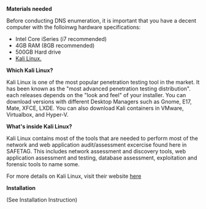 **Materials needed**

Before conducting DNS enumeration, it is important that you have a decent computer with the folloinwg hardware specifications:
- Intel Core iSeries (i7 recommended)
- 4GB RAM (8GB recommended)
- 500GB Hard drive
- [Kali Linux.](https://www.kali.org/downloads/)


**Which Kali Linux?**

Kali Linux is one of the most popular penetration testing tool in the market. It has been known as the "most advanced penetration testing distribution". each releases depends on the "look and feel" of your installer. You can download versions with different Desktop Managers such as Gnome, E17, Mate, XFCE, LXDE. You can also download Kali containers in VMware, Virtualbox, and Hyper-V.

**What's inside Kali Linux?**

Kali Linux contains most of the tools that are needed to perform most of the network and web application audit/assessment excercise found here in SAFETAG. This includes network assessment and discovery tools, web application assessment and testing, database assessment, exploitation and forensic tools to name some.

For more details on Kali Linux, visit their website [here](https://www.kali.org)

**Installation**

(See Installation Instruction)

